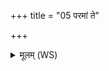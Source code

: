 +++
title = "05 परमां ते"

+++
<details><summary>मूलम् (WS)</summary>

परमां ते परावतं मनः सिषक्तुं यातुधान स्वाहा ॥ ५ ॥
</details>